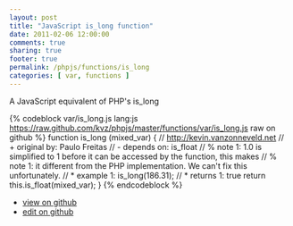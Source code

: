 ```yaml
---
layout: post
title: "JavaScript is_long function"
date: 2011-02-06 12:00:00
comments: true
sharing: true
footer: true
permalink: /phpjs/functions/is_long
categories: [ var, functions ]
---
```

A JavaScript equivalent of PHP's is_long
<!-- more -->
{% codeblock var/is_long.js lang:js https://raw.github.com/kvz/phpjs/master/functions/var/is_long.js raw on github %}
function is_long (mixed_var) {
    // http://kevin.vanzonneveld.net
    // +   original by: Paulo Freitas
    //  -   depends on: is_float
    // %        note 1: 1.0 is simplified to 1 before it can be accessed by the function, this makes
    // %        note 1: it different from the PHP implementation. We can't fix this unfortunately.
    // *     example 1: is_long(186.31);
    // *     returns 1: true
    return this.is_float(mixed_var);
}
{% endcodeblock %}
<ul>
 <li><a href="https://github.com/kvz/phpjs/blob/master/functions/var/is_long.js">view on github</a></li>
 <li><a href="https://github.com/kvz/phpjs/edit/master/functions/var/is_long.js">edit on github</a></li>
</ul>
